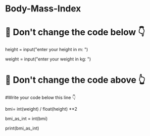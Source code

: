 # Body-Mass-Index

# 🚨 Don't change the code below 👇

height = input("enter your height in m: ")

weight = input("enter your weight in kg: ")

# 🚨 Don't change the code above 👆

#Write your code below this line 👇

bmi= int(weight) / float(height) **2

bmi_as_int = int(bmi)

print(bmi_as_int)
